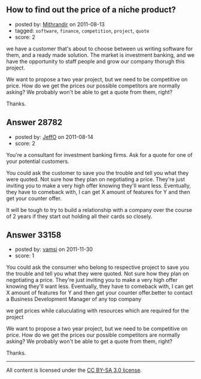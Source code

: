 ## How to find out the price of a niche product?

- posted by: [Mithrandir](https://stackexchange.com/users/-1/12664-mithrandir) on 2011-08-13
- tagged: `software`, `finance`, `competition`, `project`, `quote`
- score: 2

we have a customer that's about to choose between us writing software for them, and a ready made solution. The market is investment banking, and we have the opportunity to staff people and grow our company thorugh this project.

We want to propose a two year project, but we need to be competitive on price. How do we get the prices our possible competitors are normally asking? We probably won't be able to get a quote from them, right?

Thanks.


## Answer 28782

- posted by: [JeffO](https://stackexchange.com/users/-1/1796-jeffo) on 2011-08-14
- score: 2

You're a consultant for investment banking firms. Ask for a quote for one of your potential customers.

You could ask the customer to save you the trouble and tell you what they were quoted. Not sure how they plan on negotiating a price. They're just inviting you to make a very high offer knowing they'll want less. Eventually, they have to comeback with, I can get X amount of features for Y and then get your counter offer.

It will be tough to try to build a relationship with a company over the course of 2 years if they start out holding all their cards so closely. 


## Answer 33158

- posted by: [vamsi](https://stackexchange.com/users/-1/14753-vamsi) on 2011-11-30
- score: 1

You could ask the consumer who belong to respective project  to save you the trouble and tell you what they were quoted. Not sure how they plan on negotiating a price. They're just inviting you to make a very high offer knowing they'll want less. Eventually, they have to comeback with, I can get X amount of features for Y and then get your counter offer.better to contact a Business Development Manager of any top company 

we get prices while caluculating with resources which are required for the project

We want to propose a two year project, but we need to be competitive on price. How do we get the prices our possible competitors are normally asking? We probably won't be able to get a quote from them, right?

Thanks.




---

All content is licensed under the [CC BY-SA 3.0 license](https://creativecommons.org/licenses/by-sa/3.0/).
